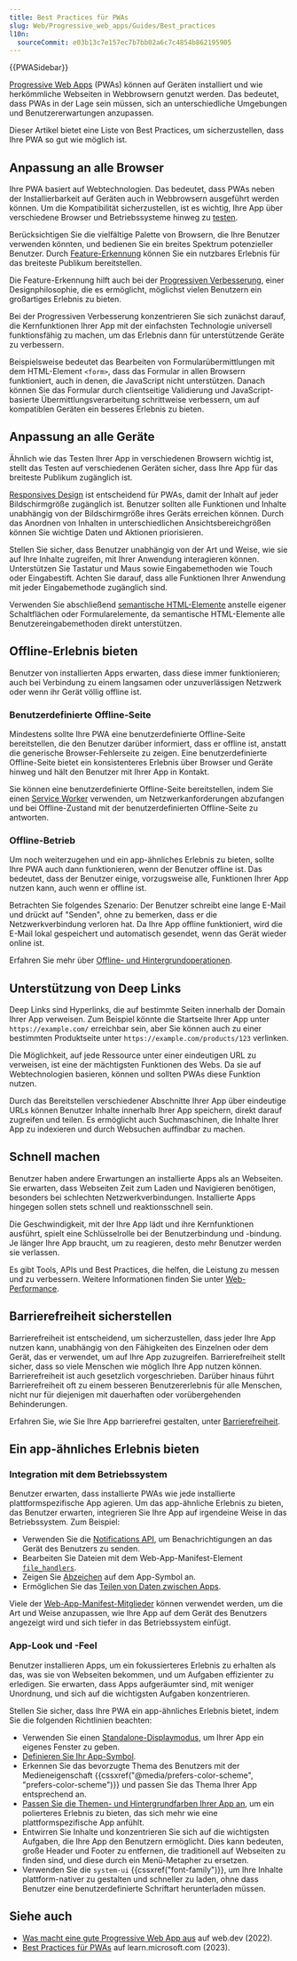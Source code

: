 ```yaml
---
title: Best Practices für PWAs
slug: Web/Progressive_web_apps/Guides/Best_practices
l10n:
  sourceCommit: e03b13c7e157ec7b7bb02a6c7c4854b862195905
---
```


{{PWASidebar}}

[Progressive Web Apps](/de/docs/Web/Progressive_web_apps) (PWAs) können auf Geräten installiert und wie herkömmliche Webseiten in Webbrowsern genutzt werden. Das bedeutet, dass PWAs in der Lage sein müssen, sich an unterschiedliche Umgebungen und Benutzererwartungen anzupassen.

Dieser Artikel bietet eine Liste von Best Practices, um sicherzustellen, dass Ihre PWA so gut wie möglich ist.

## Anpassung an alle Browser

Ihre PWA basiert auf Webtechnologien. Das bedeutet, dass PWAs neben der Installierbarkeit auf Geräten auch in Webbrowsern ausgeführt werden können. Um die Kompatibilität sicherzustellen, ist es wichtig, Ihre App über verschiedene Browser und Betriebssysteme hinweg zu [testen](/de/docs/Learn/Tools_and_testing/Cross_browser_testing).

Berücksichtigen Sie die vielfältige Palette von Browsern, die Ihre Benutzer verwenden könnten, und bedienen Sie ein breites Spektrum potenzieller Benutzer. Durch [Feature-Erkennung](/de/docs/Learn/Tools_and_testing/Cross_browser_testing/Feature_detection) können Sie ein nutzbares Erlebnis für das breiteste Publikum bereitstellen.

Die Feature-Erkennung hilft auch bei der [Progressiven Verbesserung](/de/docs/Glossary/Progressive_Enhancement), einer Designphilosophie, die es ermöglicht, möglichst vielen Benutzern ein großartiges Erlebnis zu bieten.

Bei der Progressiven Verbesserung konzentrieren Sie sich zunächst darauf, die Kernfunktionen Ihrer App mit der einfachsten Technologie universell funktionsfähig zu machen, um das Erlebnis dann für unterstützende Geräte zu verbessern.

Beispielsweise bedeutet das Bearbeiten von Formularübermittlungen mit dem HTML-Element `<form>`, dass das Formular in allen Browsern funktioniert, auch in denen, die JavaScript nicht unterstützen. Danach können Sie das Formular durch clientseitige Validierung und JavaScript-basierte Übermittlungsverarbeitung schrittweise verbessern, um auf kompatiblen Geräten ein besseres Erlebnis zu bieten.

## Anpassung an alle Geräte

Ähnlich wie das Testen Ihrer App in verschiedenen Browsern wichtig ist, stellt das Testen auf verschiedenen Geräten sicher, dass Ihre App für das breiteste Publikum zugänglich ist.

[Responsives Design](/de/docs/Learn/CSS/CSS_layout/Responsive_Design) ist entscheidend für PWAs, damit der Inhalt auf jeder Bildschirmgröße zugänglich ist. Benutzer sollten alle Funktionen und Inhalte unabhängig von der Bildschirmgröße ihres Geräts erreichen können. Durch das Anordnen von Inhalten in unterschiedlichen Ansichtsbereichgrößen können Sie wichtige Daten und Aktionen priorisieren.

Stellen Sie sicher, dass Benutzer unabhängig von der Art und Weise, wie sie auf Ihre Inhalte zugreifen, mit Ihrer Anwendung interagieren können. Unterstützen Sie Tastatur und Maus sowie Eingabemethoden wie Touch oder Eingabestift. Achten Sie darauf, dass alle Funktionen Ihrer Anwendung mit jeder Eingabemethode zugänglich sind.

Verwenden Sie abschließend [semantische HTML-Elemente](/de/docs/Glossary/Semantics#semantics_in_html) anstelle eigener Schaltflächen oder Formularelemente, da semantische HTML-Elemente alle Benutzereingabemethoden direkt unterstützen.

## Offline-Erlebnis bieten

Benutzer von installierten Apps erwarten, dass diese immer funktionieren; auch bei Verbindung zu einem langsamen oder unzuverlässigen Netzwerk oder wenn ihr Gerät völlig offline ist.

### Benutzerdefinierte Offline-Seite

Mindestens sollte Ihre PWA eine benutzerdefinierte Offline-Seite bereitstellen, die den Benutzer darüber informiert, dass er offline ist, anstatt die generische Browser-Fehlerseite zu zeigen. Eine benutzerdefinierte Offline-Seite bietet ein konsistenteres Erlebnis über Browser und Geräte hinweg und hält den Benutzer mit Ihrer App in Kontakt.

Sie können eine benutzerdefinierte Offline-Seite bereitstellen, indem Sie einen [Service Worker](/de/docs/Web/API/Service_Worker_API) verwenden, um Netzwerkanforderungen abzufangen und bei Offline-Zustand mit der benutzerdefinierten Offline-Seite zu antworten.

### Offline-Betrieb

Um noch weiterzugehen und ein app-ähnliches Erlebnis zu bieten, sollte Ihre PWA auch dann funktionieren, wenn der Benutzer offline ist. Das bedeutet, dass der Benutzer einige, vorzugsweise alle, Funktionen Ihrer App nutzen kann, auch wenn er offline ist.

Betrachten Sie folgendes Szenario: Der Benutzer schreibt eine lange E-Mail und drückt auf "Senden", ohne zu bemerken, dass er die Netzwerkverbindung verloren hat. Da Ihre App offline funktioniert, wird die E-Mail lokal gespeichert und automatisch gesendet, wenn das Gerät wieder online ist.

Erfahren Sie mehr über [Offline- und Hintergrundoperationen](/de/docs/Web/Progressive_web_apps/Guides/Offline_and_background_operation).

## Unterstützung von Deep Links

Deep Links sind Hyperlinks, die auf bestimmte Seiten innerhalb der Domain Ihrer App verweisen. Zum Beispiel könnte die Startseite Ihrer App unter `https://example.com/` erreichbar sein, aber Sie können auch zu einer bestimmten Produktseite unter `https://example.com/products/123` verlinken.

Die Möglichkeit, auf jede Ressource unter einer eindeutigen URL zu verweisen, ist eine der mächtigsten Funktionen des Webs. Da sie auf Webtechnologien basieren, können und sollten PWAs diese Funktion nutzen.

Durch das Bereitstellen verschiedener Abschnitte Ihrer App über eindeutige URLs können Benutzer Inhalte innerhalb Ihrer App speichern, direkt darauf zugreifen und teilen. Es ermöglicht auch Suchmaschinen, die Inhalte Ihrer App zu indexieren und durch Websuchen auffindbar zu machen.

## Schnell machen

Benutzer haben andere Erwartungen an installierte Apps als an Webseiten. Sie erwarten, dass Webseiten Zeit zum Laden und Navigieren benötigen, besonders bei schlechten Netzwerkverbindungen. Installierte Apps hingegen sollen stets schnell und reaktionsschnell sein.

Die Geschwindigkeit, mit der Ihre App lädt und ihre Kernfunktionen ausführt, spielt eine Schlüsselrolle bei der Benutzerbindung und -bindung. Je länger Ihre App braucht, um zu reagieren, desto mehr Benutzer werden sie verlassen.

Es gibt Tools, APIs und Best Practices, die helfen, die Leistung zu messen und zu verbessern. Weitere Informationen finden Sie unter [Web-Performance](/de/docs/Web/Performance).

## Barrierefreiheit sicherstellen

Barrierefreiheit ist entscheidend, um sicherzustellen, dass jeder Ihre App nutzen kann, unabhängig von den Fähigkeiten des Einzelnen oder dem Gerät, das er verwendet, um auf Ihre App zuzugreifen. Barrierefreiheit stellt sicher, dass so viele Menschen wie möglich Ihre App nutzen können. Barrierefreiheit ist auch gesetzlich vorgeschrieben. Darüber hinaus führt Barrierefreiheit oft zu einem besseren Benutzererlebnis für alle Menschen, nicht nur für diejenigen mit dauerhaften oder vorübergehenden Behinderungen.

Erfahren Sie, wie Sie Ihre App barrierefrei gestalten, unter [Barrierefreiheit](/de/docs/Web/Accessibility).

## Ein app-ähnliches Erlebnis bieten

### Integration mit dem Betriebssystem

Benutzer erwarten, dass installierte PWAs wie jede installierte plattformspezifische App agieren. Um das app-ähnliche Erlebnis zu bieten, das Benutzer erwarten, integrieren Sie Ihre App auf irgendeine Weise in das Betriebssystem. Zum Beispiel:

- Verwenden Sie die [Notifications API](/de/docs/Web/API/Notifications_API), um Benachrichtigungen an das Gerät des Benutzers zu senden.
- Bearbeiten Sie Dateien mit dem Web-App-Manifest-Element [`file_handlers`](/de/docs/Web/Manifest/file_handlers).
- Zeigen Sie [Abzeichen](/de/docs/Web/Progressive_web_apps/How_to/Display_badge_on_app_icon) auf dem App-Symbol an.
- Ermöglichen Sie das [Teilen von Daten zwischen Apps](/de/docs/Web/Progressive_web_apps/How_to/Share_data_between_apps).

Viele der [Web-App-Manifest-Mitglieder](/de/docs/Web/Manifest#members) können verwendet werden, um die Art und Weise anzupassen, wie Ihre App auf dem Gerät des Benutzers angezeigt wird und sich tiefer in das Betriebssystem einfügt.

### App-Look und -Feel

Benutzer installieren Apps, um ein fokussierteres Erlebnis zu erhalten als das, was sie von Webseiten bekommen, und um Aufgaben effizienter zu erledigen. Sie erwarten, dass Apps aufgeräumter sind, mit weniger Unordnung, und sich auf die wichtigsten Aufgaben konzentrieren.

Stellen Sie sicher, dass Ihre PWA ein app-ähnliches Erlebnis bietet, indem Sie die folgenden Richtlinien beachten:

- Verwenden Sie einen [Standalone-Displaymodus](/de/docs/Web/Progressive_web_apps/How_to/Create_a_standalone_app), um Ihrer App ein eigenes Fenster zu geben.
- [Definieren Sie Ihr App-Symbol](/de/docs/Web/Progressive_web_apps/How_to/Define_app_icons).
- Erkennen Sie das bevorzugte Thema des Benutzers mit der Medieneigenschaft {{cssxref("@media/prefers-color-scheme", "prefers-color-scheme")}} und passen Sie das Thema Ihrer App entsprechend an.
- [Passen Sie die Themen- und Hintergrundfarben Ihrer App an](/de/docs/Web/Progressive_web_apps/How_to/Customize_your_app_colors), um ein polierteres Erlebnis zu bieten, das sich mehr wie eine plattformspezifische App anfühlt.
- Entwirren Sie Inhalte und konzentrieren Sie sich auf die wichtigsten Aufgaben, die Ihre App den Benutzern ermöglicht. Dies kann bedeuten, große Header und Footer zu entfernen, die traditionell auf Webseiten zu finden sind, und diese durch ein Menü-Metapher zu ersetzen.
- Verwenden Sie die `system-ui` {{cssxref("font-family")}}, um Ihre Inhalte plattform-nativer zu gestalten und schneller zu laden, ohne dass Benutzer eine benutzerdefinierte Schriftart herunterladen müssen.

## Siehe auch

- [Was macht eine gute Progressive Web App aus](https://web.dev/articles/pwa-checklist) auf web.dev (2022).
- [Best Practices für PWAs](https://learn.microsoft.com/en-us/microsoft-edge/progressive-web-apps-chromium/how-to/best-practices) auf learn.microsoft.com (2023).
